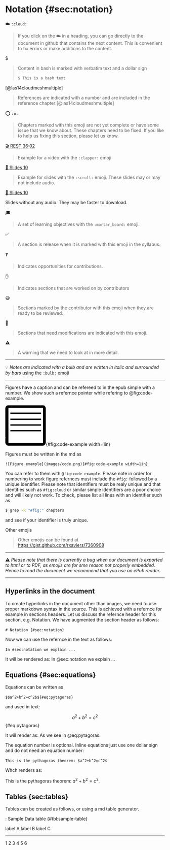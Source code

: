 # Notation {#sec:notation}


:cloud: `:cloud:`

> If you click on the :cloud: in a heading, you can go directly to the
> document in github that contains the next content. This is
> convenient to fix errors or make additions to the content.

$

> Content in bash is marked with verbatim text and a dollar sign
>
>  ```bash
>  $ This is a bash text
>  ```

[@las14cloudmeshmultiple]

> References are indicated with a number and are included in the
> reference chapter [@las14cloudmeshmultiple]


:o: `:o:`

> Chapters marked with this emoji are not yet complete or have some issue
> that we know about. These chapters need to be fixed. If you like to
> help us fixing this section, please let us know. 


[:clapper: REST 36:02](https://youtu.be/xjFuA6q5N_U) 

> Example for a video with the `:clapper:` emoji


[:scroll: Slides 10](TBD) 

> Example for slides with the `:scroll:` emoji. These slides may or
> may not include audio.

[:pencil: Slides 10](TBD)

Slides without any audio. They may be faster to download. 

:mortar_board:

> A set of learning objectives with the `:mortar_board:` emoji.


:white_check_mark:

> A section is release when it is marked with this emoji in the syllabus.

:question:

> Indicates opportunities for contributions.

:hand:

> Indicates sections that are worked on by contributors

:smiley:

> Sections marked by the contributor with this emoji when they are
> ready to be reviewed.

:wave:

> Sections that need modifications are indicated with this emoji.

:warning:

> A warning that we need to look at in more detail.

---

:bulb: *Notes are indicated with a bulb and are written in italic and
surrounded by bars* using the `:bulb:` emoji

---

Figures have a caption and can be refereed to in the epub simple with a number. We show such a refernce 
pointer while refering to @fig:code-example. 

![Figure example](images/code.png){#fig:code-example width=1in}

Figures must be written in the md as 

```
![Figure example](images/code.png){#fig:code-example width=1in}
```

You can refer to them with `@fig:code-example`. Please note in order for numbering to work 
figure refernces must include the `#fig:` followed by a unique
identifier. Please note that identifiers must be realy unique and that
identifies such as `#fig:cloud` or similar simple identifiers are a
poor choice and will likely not work. To check, please list all lines
with an identifier such as

```bash
$ grep -R "#fig:" chapters
```

and see if your identifier is truly unique.

Other emojis

> Other emojis can be found at <https://gist.github.com/rxaviers/7360908>

---

:warning: *Please note that there is currently a bug when our document
is exported to html or to PDF, as emojis are for sme reason not
properly embedded. Hence to read the document we recommend that you
use an ePub reader.*

---

## Hyperlinks in the document

To create hyperlinks in the document other than images, we need to
use proper markdown syntax in the source. This is achieved with a
refernce for example in sections headers. Let us discuss the
refernce header for this section, e.g. Notation. We have augmented
the section header as follows:

```# Notation {#sec:notation}```

Now we can use the refernce in the text as follows:

```In #sec:notation we explain ...```

It will be rendered as: In @sec:notation we
explain ...


## Equations {#sec:equations}

Equations can be written as

```$$a^2+b^2=c^2$${#eq:pytagoras}```

and used in text: 

$$a^2+b^2=c^2$${#eq:pytagoras}

It will render as: As we see in @eq:pytagoras. 

The equation number is optional. Inline equations just use one dollar
sign and do not need an equation number:

```This is the pythagoras theorem: $a^2+b^2=c^2$```

Whch renders as:

This is the pythagoras theorem: $a^2+b^2=c^2$.

## Tables {sec:tables}

Tables can be created as follows, or using a md table generator.

: Sample Data table {#tbl:sample-table}
  
label A   label B   label C
-------- -------- --------
1   2   3
4   5   6


